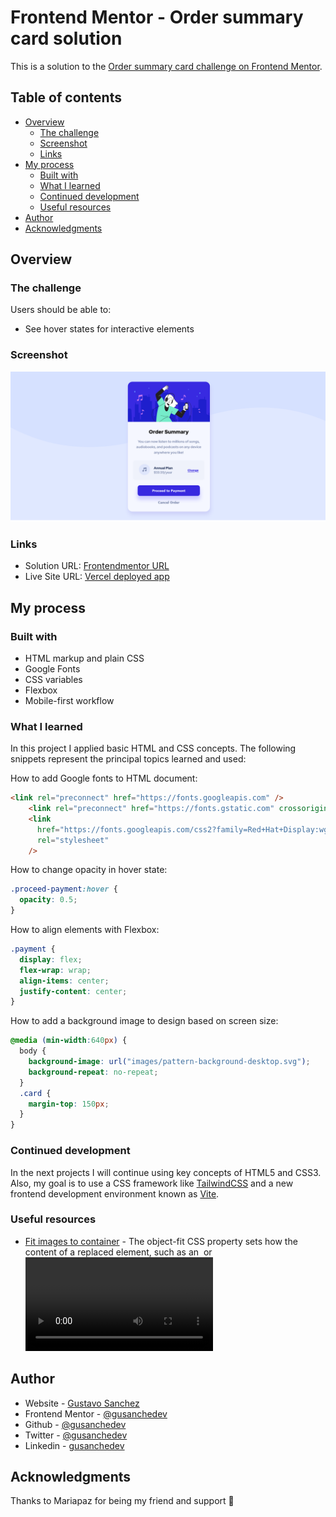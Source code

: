 # Frontend Mentor - Order summary card solution

This is a solution to the [Order summary card challenge on Frontend Mentor](https://www.frontendmentor.io/challenges/order-summary-component-QlPmajDUj). 

## Table of contents

- [Overview](#overview)
  - [The challenge](#the-challenge)
  - [Screenshot](#screenshot)
  - [Links](#links)
- [My process](#my-process)
  - [Built with](#built-with)
  - [What I learned](#what-i-learned)
  - [Continued development](#continued-development)
  - [Useful resources](#useful-resources)
- [Author](#author)
- [Acknowledgments](#acknowledgments)

## Overview

### The challenge

Users should be able to:

- See hover states for interactive elements

### Screenshot

![](design/Screenshot-Frontend-Mentor-Order-summary-card.png)


### Links

- Solution URL: [Frontendmentor URL](https://www.frontendmentor.io/solutions/frontend-mentor-order-summary-card-solution-with-html-and-css-Cwg2YY1rx)
- Live Site URL: [Vercel deployed app](https://prj-01-order-summary-component.vercel.app/)

## My process

### Built with

- HTML markup and plain CSS
- Google Fonts
- CSS variables
- Flexbox
- Mobile-first workflow

### What I learned

In this project I applied basic HTML and CSS concepts. The following snippets represent the principal topics learned and used:

How to add Google fonts to HTML document:
```html
<link rel="preconnect" href="https://fonts.googleapis.com" />
    <link rel="preconnect" href="https://fonts.gstatic.com" crossorigin />
    <link
      href="https://fonts.googleapis.com/css2?family=Red+Hat+Display:wght@500;700;900&display=swap"
      rel="stylesheet"
    />
```
How to change opacity in hover state:
```css
.proceed-payment:hover {
  opacity: 0.5;
}
```
How to align elements with Flexbox:
```css
.payment {
  display: flex;
  flex-wrap: wrap;
  align-items: center;
  justify-content: center;
}
```
How to add a background image to design based on screen size:
```css
@media (min-width:640px) {
  body {
    background-image: url("images/pattern-background-desktop.svg");
    background-repeat: no-repeat;
  }
  .card {
    margin-top: 150px;
  }
}
```

### Continued development

In the next projects I will continue using key concepts of HTML5 and CSS3. Also, my goal is to use a CSS framework like [TailwindCSS](https://tailwindcss.com/) and a new frontend development environment known as [Vite](https://vitejs.dev/).

### Useful resources

- [Fit images to container](https://developer.mozilla.org/es/docs/Web/CSS/object-fit) - The object-fit CSS property sets how the content of a replaced element, such as an <img> or <video>, should be resized to fit its container.

## Author

- Website - [Gustavo Sanchez](https://www.gusanche.dev)
- Frontend Mentor - [@gusanchedev](https://www.frontendmentor.io/profile/gusanchedev)
- Github - [@gusanchedev](https://www.github.com/gusanchedev)
- Twitter - [@gusanchedev](https://www.twitter.com/gusanchedev)
- Linkedin - [gusanchedev](https://www.linkedin.com/in/gusanchedev/)

## Acknowledgments

Thanks to Mariapaz for being my friend and support 💙
